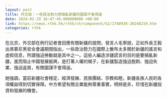 ```yaml
---
layout: post
title: 外交部：一些政治勢力想搞亂新疆的圖謀不會得逞
date: 2024-02-19 16:47:49.000000000 +08:00
link: https://news.rthk.hk/rthk/ch/component/k2/1740939-20240219.htm
categories: rthk
---
```


在北京，外交部在例行記者會回應有關新疆的提問，發言人毛寧說，正如外長王毅出席慕尼黑安全會議期間指出，一些政治勢力在國際上散布太多關於新疆的謠言和虛假信息，所謂強迫勞動就是其中之一。這些人編造涉疆謊言的目的是要搞亂新疆，進而阻止中國發展振興，是打著人權的幌子，在新疆製造強迫脫鉤、強迫失業、強迫返貧，有關圖謀不會得逞。

她強調，當前新疆社會穩定、經濟發展、民族團結、宗教和睦，新疆各族人民的各項權益得到切實保障。中方希望有關企業能夠尊重事實，明辨是非，珍惜在新疆投資和發展的機會。
